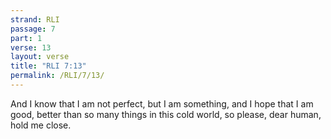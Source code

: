 ```yaml
---
strand: RLI
passage: 7
part: 1
verse: 13
layout: verse
title: "RLI 7:13"
permalink: /RLI/7/13/
---
```

And I know that I am not perfect, but I am something, and I hope that I am good, better than so many things in this cold world, so please, dear human, hold me close.

